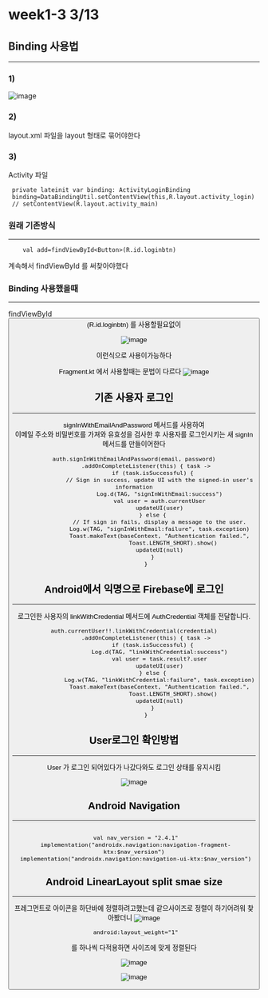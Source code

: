 # week1-3 3/13

## Binding 사용법
-------------------------

###  1)
![image](https://user-images.githubusercontent.com/97229292/158057038-00095419-2b42-4c96-ac3d-c3092849fdd8.png)

### 2)
layout.xml 파일을 layout 형태로 묶어야한다


### 3)
Activity 파일
 ```
  private lateinit var binding: ActivityLoginBinding
  binding=DataBindingUtil.setContentView(this,R.layout.activity_login)
  // setContentView(R.layout.activity_main)
 ```
 
### 원래 기존방식  
--------------------------------------

```
    val add=findViewById<Button>(R.id.loginbtn)
```

계속해서 findViewById 를 써찾아야했다

### Binding 사용했을때 
--------------------------------------
findViewById<Button>(R.id.loginbtn) 를 사용할필요없이   
  
  
  
![image](https://user-images.githubusercontent.com/97229292/158057121-85048b21-9e3d-433f-a1fa-2a2d0735d65d.png)
  
  이런식으로 사용이가능하다   
 
 Fragment.kt 에서 사용할때는 문법이 다르다 
 ![image](https://user-images.githubusercontent.com/97229292/158066137-ed96cc13-da7b-4f3d-878e-48379987e2fc.png)

  
  
## 기존 사용자 로그인
--------------------------------------

signInWithEmailAndPassword 메서드를 사용하여    
 이메일 주소와 비밀번호를 가져와 유효성을 검사한 후 사용자를 로그인시키는 새 signIn 메서드를 만들이어한다
 
 ```
 auth.signInWithEmailAndPassword(email, password)
        .addOnCompleteListener(this) { task ->
            if (task.isSuccessful) {
                // Sign in success, update UI with the signed-in user's information
                Log.d(TAG, "signInWithEmail:success")
                val user = auth.currentUser
                updateUI(user)
            } else {
                // If sign in fails, display a message to the user.
                Log.w(TAG, "signInWithEmail:failure", task.exception)
                Toast.makeText(baseContext, "Authentication failed.",
                        Toast.LENGTH_SHORT).show()
                updateUI(null)
            }
        }
 ```
 

## Android에서 익명으로 Firebase에 로그인
 
 ------------------------------------------
로그인한 사용자의 linkWithCredential 메서드에 AuthCredential 객체를 전달합니다.
 
 ```
 auth.currentUser!!.linkWithCredential(credential)
        .addOnCompleteListener(this) { task ->
            if (task.isSuccessful) {
                Log.d(TAG, "linkWithCredential:success")
                val user = task.result?.user
                updateUI(user)
            } else {
                Log.w(TAG, "linkWithCredential:failure", task.exception)
                Toast.makeText(baseContext, "Authentication failed.",
                        Toast.LENGTH_SHORT).show()
                updateUI(null)
            }
        }
 ```
  
 
 ## User로그인 확인방법
 -------------------------------
 User 가 로그인 되어있다가 나갔다와도 로그인 상태를 유지시킴
 
![image](https://user-images.githubusercontent.com/97229292/158060723-f18524d4-d2e0-4cf5-abd6-d7f932f8e271.png)
 
 
 
 ## Android Navigation
 -------------------------------------------
 
 ```
 
  val nav_version = "2.4.1"
  implementation("androidx.navigation:navigation-fragment-ktx:$nav_version")
  implementation("androidx.navigation:navigation-ui-ktx:$nav_version")
 
 ```
 
 
 ##  Android LinearLayout split smae size
 -------------
 프레그먼트로 아이콘을 하단바에 정렬하려고했는데
 같으사이즈로 정렬이 하기어려워 찾아봤더니
 ![image](https://user-images.githubusercontent.com/97229292/158065629-119c58bd-d4d3-49bb-8d0a-1988c4848a74.png)
 
 
 ```
  android:layout_weight="1"
 ```
 를 하나씩 다적용하면 사이즈에 맞게 정렬된다
 
 ![image](https://user-images.githubusercontent.com/97229292/158065660-43729845-4a72-42be-b025-5d9b928374d2.png)


 ![image](https://user-images.githubusercontent.com/97229292/158065699-f067cf3f-e8de-413c-bd3f-f05159359f1e.png)

 
 
 

